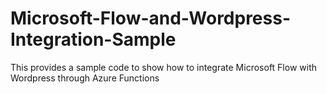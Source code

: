 # Microsoft-Flow-and-Wordpress-Integration-Sample
This provides a sample code to show how to integrate Microsoft Flow with Wordpress through Azure Functions
